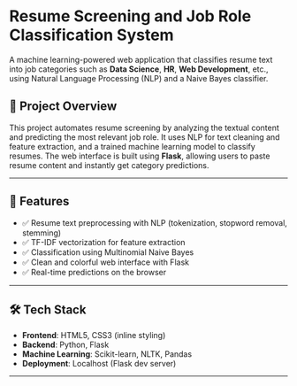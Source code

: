 # Resume Screening and Job Role Classification System

A machine learning-powered web application that classifies resume text into job categories such as **Data Science**, **HR**, **Web Development**, etc., using Natural Language Processing (NLP) and a Naive Bayes classifier.

## 📌 Project Overview

This project automates resume screening by analyzing the textual content and predicting the most relevant job role. It uses NLP for text cleaning and feature extraction, and a trained machine learning model to classify resumes. The web interface is built using **Flask**, allowing users to paste resume content and instantly get category predictions.

---

## 🚀 Features

- ✅ Resume text preprocessing with NLP (tokenization, stopword removal, stemming)
- ✅ TF-IDF vectorization for feature extraction
- ✅ Classification using Multinomial Naive Bayes
- ✅ Clean and colorful web interface with Flask
- ✅ Real-time predictions on the browser

---

## 🛠️ Tech Stack

- **Frontend**: HTML5, CSS3 (inline styling)
- **Backend**: Python, Flask
- **Machine Learning**: Scikit-learn, NLTK, Pandas
- **Deployment**: Localhost (Flask dev server)

---



